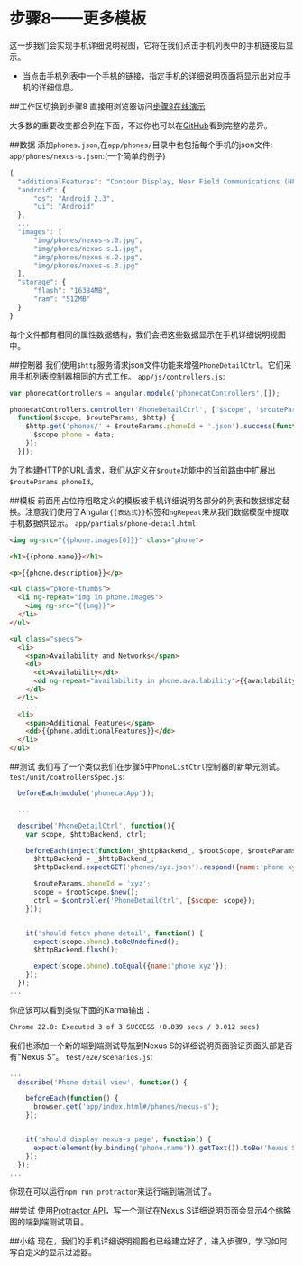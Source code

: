 # 步骤8——更多模板
这一步我们会实现手机详细说明视图，它将在我们点击手机列表中的手机链接后显示。
* 当点击手机列表中一个手机的链接，指定手机的详细说明页面将显示出对应手机的详细信息。

##工作区切换到步骤8
直接用浏览器访问[步骤8在线演示](http://angular.github.io/angular-phonecat/step-8/app)

大多数的重要改变都会列在下面，不过你也可以在[GitHub](https://github.com/angular/angular-phonecat/compare/step-7...step-8)看到完整的差异。

##数据
添加`phones.json`,在`app/phones/`目录中也包括每个手机的json文件:
`app/phones/nexus-s.json`:(一个简单的例子)
```js
{
  "additionalFeatures": "Contour Display, Near Field Communications (NFC),...",
  "android": {
      "os": "Android 2.3",
      "ui": "Android"
  },
  ...
  "images": [
      "img/phones/nexus-s.0.jpg",
      "img/phones/nexus-s.1.jpg",
      "img/phones/nexus-s.2.jpg",
      "img/phones/nexus-s.3.jpg"
  ],
  "storage": {
      "flash": "16384MB",
      "ram": "512MB"
  }
}
```
每个文件都有相同的属性数据结构，我们会把这些数据显示在手机详细说明视图中。

##控制器
我们使用`$http`服务请求json文件功能来增强`PhoneDetailCtrl`。它们采用手机列表控制器相同的方式工作。
`app/js/controllers.js`:
```js
var phonecatControllers = angular.module('phonecatControllers',[]);

phonecatControllers.controller('PhoneDetailCtrl', ['$scope', '$routeParams', '$http',
  function($scope, $routeParams, $http) {
    $http.get('phones/' + $routeParams.phoneId + '.json').success(function(data) {
      $scope.phone = data;
    });
  }]);
```
为了构建HTTP的URL请求，我们从定义在`$route`功能中的当前路由中扩展出`$routeParams.phoneId`。

##模板
前面用占位符粗略定义的模板被手机详细说明各部分的列表和数据绑定替换。注意我们使用了Angular`{{表达式}}`标签和`ngRepeat`来从我们数据模型中提取手机数据供显示。
`app/partials/phone-detail.html`:
```html
<img ng-src="{{phone.images[0]}}" class="phone">

<h1>{{phone.name}}</h1>

<p>{{phone.description}}</p>

<ul class="phone-thumbs">
  <li ng-repeat="img in phone.images">
    <img ng-src="{{img}}">
  </li>
</ul>

<ul class="specs">
  <li>
    <span>Availability and Networks</span>
    <dl>
      <dt>Availability</dt>
      <dd ng-repeat="availability in phone.availability">{{availability}}</dd>
    </dl>
  </li>
    ...
  <li>
    <span>Additional Features</span>
    <dd>{{phone.additionalFeatures}}</dd>
  </li>
</ul>
```

##测试
我们写了一个类似我们在步骤5中`PhoneListCtrl`控制器的新单元测试。
`test/unit/controllersSpec.js`:
```js
  beforeEach(module('phonecatApp'));

  ...

  describe('PhoneDetailCtrl', function(){
    var scope, $httpBackend, ctrl;

    beforeEach(inject(function(_$httpBackend_, $rootScope, $routeParams, $controller) {
      $httpBackend = _$httpBackend_;
      $httpBackend.expectGET('phones/xyz.json').respond({name:'phone xyz'});

      $routeParams.phoneId = 'xyz';
      scope = $rootScope.$new();
      ctrl = $controller('PhoneDetailCtrl', {$scope: scope});
    }));


    it('should fetch phone detail', function() {
      expect(scope.phone).toBeUndefined();
      $httpBackend.flush();

      expect(scope.phone).toEqual({name:'phone xyz'});
    });
  });
...
```
你应该可以看到类似下面的Karma输出：
```cmd
Chrome 22.0: Executed 3 of 3 SUCCESS (0.039 secs / 0.012 secs)
```

我们也添加一个新的端到端测试导航到Nexus S的详细说明页面验证页面头部是否有"Nexus S"。
`test/e2e/scenarios.js`:
```js
...
  describe('Phone detail view', function() {

    beforeEach(function() {
      browser.get('app/index.html#/phones/nexus-s');
    });


    it('should display nexus-s page', function() {
      expect(element(by.binding('phone.name')).getText()).toBe('Nexus S');
    });
  });
...
```
你现在可以运行`npm run protractor`来运行端到端测试了。

##尝试
使用[Protractor API](https://github.com/angular/protractor/blob/master/docs/api.md)，写一个测试在Nexus S详细说明页面会显示4个缩略图的端到端测试项目。

##小结
现在，我们的手机详细说明视图也已经建立好了，进入步骤9，学习如何写自定义的显示过滤器。









